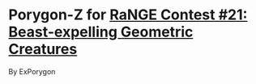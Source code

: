 # Porygon-Z for [RaNGE Contest #21: Beast-expelling Geometric Creatures](https://www.shrinemaiden.org/forum/index.php/topic,29574.0.html)

By ExPorygon
